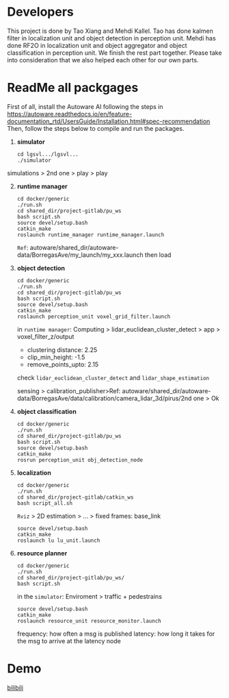 # Developers

This project is done by Tao Xiang and Mehdi Kallel. Tao has done kalmen filter in localization unit and object detection in perception unit. Mehdi has done RF2O in localization unit and object aggregator and object classification in perception unit. We finish the rest part together. Please take into consideration that we also helped each other for our own parts.



# ReadMe all packgages

First of all, install the Autoware AI following the steps in https://autoware.readthedocs.io/en/feature-documentation_rtd/UsersGuide/Installation.html#spec-recommendation
Then, follow the steps below to compile and run the packages.

1. **simulator**
    ```
    cd lgsvl.../lgsvl...
    ./simulator
    ```

  simulations > 2nd one > play > play

2. **runtime manager**  
    ```
    cd docker/generic
    ./run.sh
    cd shared_dir/project-gitlab/pu_ws
    bash script.sh
    source devel/setup.bash
    catkin_make
    roslaunch runtime_manager runtime_manager.launch
    ```
    `Ref`: autoware/shared_dir/autoware-data/BorregasAve/my_launch/my_xxx.launch
    then load
3. **object detection**
    ```
    cd docker/generic
    ./run.sh
    cd shared_dir/project-gitlab/pu_ws
    bash script.sh
    source devel/setup.bash
    catkin_make
    roslaunch perception_unit voxel_grid_filter.launch
    ```
    
    in `runtime manager`: Computing > lidar_euclidean_cluster_detect > app > voxel_filter_z/output 
    - clustering distance: 2.25
    - clip_min_height: -1.5
    - remove_points_upto: 2.15
    
    check `lidar_euclidean_cluster_detect` and `lidar_shape_estimation`
    
    sensing > calibration_publisher>Ref: autoware/shared_dir/autoware-data/BorregasAve/data/calibration/camera_lidar_3d/pirus/2nd one > Ok 
    
    
    
4. **object classification**
    ```
    cd docker/generic
    ./run.sh
    cd shared_dir/project-gitlab/pu_ws
    bash script.sh
    source devel/setup.bash
    catkin_make
    rosrun perception_unit obj_detection_node
    ```
    
5. **localization**
    ```
    cd docker/generic
    ./run.sh
    cd shared_dir/project-gitlab/catkin_ws
    bash script_all.sh
    ```
    `Rviz` > 2D estimation > ... > fixed frames: base_link
    
    ```
    source devel/setup.bash
    catkin_make
    roslaunch lu lu_unit.launch
    ```

6. **resource planner**
    ```
    cd docker/generic
    ./run.sh
    cd shared_dir/project-gitlab/pu_ws/
    bash script.sh
    ```
    
    in the `simulator`: Enviroment > traffic + pedestrains
    
    ```
    source devel/setup.bash
    catkin_make
    roslaunch resource_unit resource_monitor.launch
    ```
    
    frequency: how often a msg is published
    latency: how long it takes for the msg to arrive at the latency node

# Demo

[bilibili](https://www.bilibili.com/video/BV1SU4y1H7ZE)




